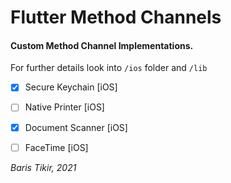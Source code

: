 # Flutter Method Channels

#### Custom Method Channel Implementations.
For further details look into `/ios` folder and `/lib`

- [X] Secure Keychain [iOS]
- [ ] Native Printer [iOS]
- [X] Document Scanner [iOS]
- [ ] FaceTime [iOS]


*Baris Tikir, 2021*